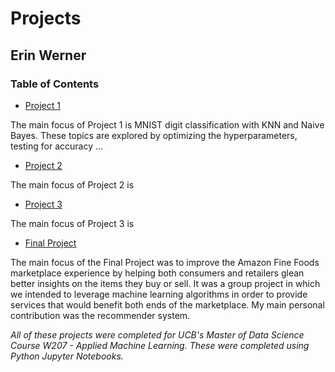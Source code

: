 # Projects

## Erin Werner

### Table of Contents

* [Project 1](https://github.com/etwernerMIDS/Machine_Learning/tree/master/Projects/w207-summer-2020-project-1-etwernerMIDS-master)

The main focus of Project 1 is MNIST digit classification with KNN and Naive Bayes. These topics are explored by optimizing the hyperparameters, testing for accuracy ...

* [Project 2](https://github.com/etwernerMIDS/Machine_Learning/tree/master/Projects/w207-summer-2020-project-2-etwernerMIDS-master)

The main focus of Project 2 is 

* [Project 3](https://github.com/etwernerMIDS/Machine_Learning/tree/master/Projects/w207-summer-2020-project-3-etwernerMIDS-master)

The main focus of Project 3 is 

* [Final Project](https://github.com/etwernerMIDS/Machine_Learning/tree/master/Projects/Final%20Project/w207_final_project-master)

The main focus of the Final Project was to improve the Amazon Fine Foods marketplace experience by helping both consumers and retailers glean better insights on the items they buy or sell. It was a group project in which we intended to leverage machine learning algorithms in order to provide services that would benefit both ends of the marketplace. My main personal contribution was the recommender system.

*All of these projects were completed for UCB's Master of Data Science Course W207 - Applied Machine Learning. These were completed using Python Jupyter Notebooks.* 

